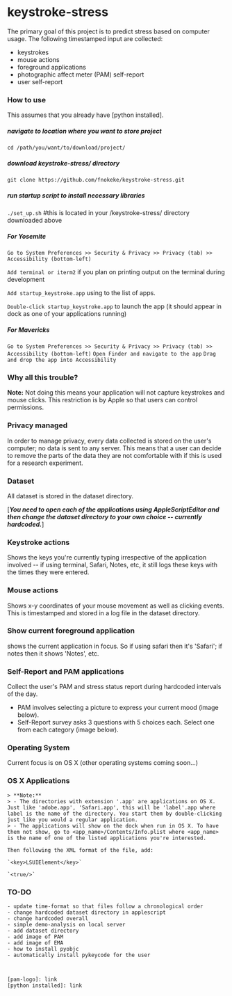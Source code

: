 # keystroke-stress
The primary goal of this project is to predict stress based on computer usage. The following timestamped input are collected:
- keystrokes 
- mouse actions
- foreground applications
- photographic affect meter (PAM) self-report 
- user self-report 


### How to use 
This assumes that you already have [python installed].

##### navigate to location where you want to store project
`cd /path/you/want/to/download/project/`

##### download keystroke-stress/ directory
`git clone https://github.com/fnokeke/keystroke-stress.git` 

##### run startup script to install necessary libraries
`./set_up.sh` #this is located in your /keystroke-stress/ directory downloaded above

##### For Yosemite
`Go to System Preferences >> Security & Privacy >> Privacy (tab) >> Accessibility (bottom-left)`

`Add terminal or iterm2` if you plan on printing output on the terminal during development

`Add startup_keystroke.app` using to the list of apps. 

`Double-click startup_keystroke.app` to launch the app (it should appear in dock as one of your applications running)


##### For Mavericks
`Go to System Preferences >> Security & Privacy >> Privacy (tab) >> Accessibility (bottom-left)`
`Open Finder and navigate to the app`
`Drag and drop the app into Accessibility`


### Why all this trouble?
**Note:** Not doing this means your application will not capture keystrokes and mouse clicks. This restriction is by Apple so that users can control permissions.
### Privacy managed
In order to manage privacy, every data collected is stored on the user's computer; no data is sent to any server. This means that a user can decide to remove the parts of the data they are not comfortable with if this is used for a research experiment.

### Dataset
All dataset is stored in the dataset directory.

[***You need to open each of the applications using AppleScriptEditor and then change the dataset directory to your own choice -- currently hardcoded.***]

### Keystroke actions
Shows the keys you're currently typing irrespective of the application involved -- if using terminal, Safari, Notes, etc, it still logs these keys with the times they were entered.

### Mouse actions
Shows x-y coordinates of your mouse movement as well as clicking events. This is timestamped and stored in a log file in the dataset directory.

### Show current foreground application
shows the current application in focus. So if using safari then it's 'Safari'; if notes then it shows 'Notes', etc.

### Self-Report and PAM applications
Collect the user's PAM and stress status report during hardcoded intervals of the day. 
- PAM involves selecting a picture to express your current mood (image below).
- Self-Report survey asks 3 questions with 5 choices each. Select one from each category (image below). 

### Operating System
Current focus is on OS X (other operating systems coming soon...)

### OS X Applications
    > **Note:**
    > - The directories with extension '.app' are applications on OS X. Just like 'adobe.app', 'Safari.app', this will be 'label'.app where label is the name of the directory. You start them by double-clicking just like you would a regular application.
    > - The applications will show on the dock when run in OS X. To have them not show, go to <app_name>/Contents/Info.plist where <app_name> is the name of one of the listed applications you're interested. 

    Then following the XML format of the file, add:

    `<key>LSUIElement</key>`

    `<true/>`

### TO-DO
    - update time-format so that files follow a chronological order
    - change hardcoded dataset directory in applescript
    - change hardcoded overall 
    - simple demo-analysis on local server
    - add dataset directory
    - add image of PAM
    - add image of EMA
    - how to install pyobjc
    - automatically install pykeycode for the user



    [pam-logo]: link
    [python installed]: link

